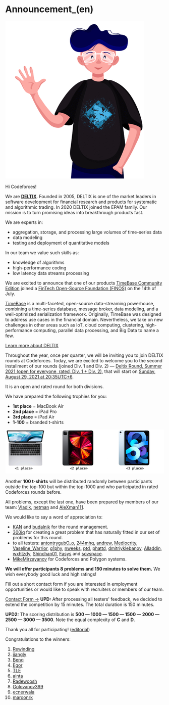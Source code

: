 # Announcement_(en)

[![deltix](images/EcCsUtwbu1yq6Av.gif)](https://codeforces.com/https://deltix.io/)

 Hi Codeforces!

We are **[DELTIX](https://codeforces.com/https://deltix.io/)**. Founded in 2005, DELTIX is one of the market leaders in software development for financial research and products for systematic and algorithmic trading. In 2020 DELTIX joined the EPAM family. Our mission is to turn promising ideas into breakthrough products fast. 

We are experts in:

 * aggregation, storage, and processing large volumes of time-series data
* data modeling
* testing and deployment of quantitative models

In our team we value such skills as: 

 * knowledge of algorithms
* high-performance coding
* low latency data streams processing

We are excited to announce that one of our products [TimeBase Community Edition](https://codeforces.com/https://github.com/finos/TimeBase-CE) joined a [FinTech Open-Source Foundation (FINOS)](https://codeforces.com/https://www.finos.org/) on the 14th of July. 

[TimeBase](https://codeforces.com/https://timebase.info/) is a multi-faceted, open-source data-streaming powerhouse, combining a time-series database, message broker, data modeling, and a well-optimized serialization framework. Originally, TimeBase was designed to address use cases in the financial domain. Nevertheless, we take on new challenges in other areas such as IoT, cloud computing, clustering, high-performance computing, parallel data processing, and Big Data to name a few. 

[Learn more about DELTIX](https://codeforces.com/https://deltix.io/) 

Throughout the year, once per quarter, we will be inviting you to join DELTIX rounds at Codeforces. Today, we are excited to welcome you to the second installment of our rounds (joined Div. 1 and Div. 2) — [Deltix Round, Summer 2021 (open for everyone, rated, Div. 1 + Div. 2)](https://codeforces.com/contest/1556), that will start on [Sunday, August 29, 2021 at 20:35UTC+6](https://codeforces.com/https://www.timeanddate.com/worldclock/fixedtime.html?day=29&month=8&year=2021&hour=17&min=35&sec=0&p1=166). 

It is an open and rated round for both divisions.

We have prepared the following trophies for you: 

 * **1st place** = MacBook Air
* **2nd place** = iPad Pro
* **3rd place** = iPad Air
* **1-100** = branded t-shirts

![ ](images/02f6ca3e9a40ce2c7f3cd32ce7fa2116f08f090c.png)

Another **100 t-shirts** will be distributed randomly between participants outside the top-100 but within the top-1000 and who participated in rated Codeforces rounds before. 

All problems, except the last one, have been prepared by members of our team: [Vladik](https://codeforces.com/profile/Vladik "Master Vladik"), [netman](https://codeforces.com/profile/netman "Candidate Master netman") and [AleXman111](https://codeforces.com/profile/AleXman111 "Candidate Master AleXman111").

We would like to say a word of appreciation to:

 * [KAN](https://codeforces.com/profile/KAN "Legendary Grandmaster KAN") and [budalnik](https://codeforces.com/profile/budalnik "International Grandmaster budalnik") for the round management.
* [300iq](https://codeforces.com/profile/300iq "Legendary Grandmaster 300iq") for creating a great problem that has naturally fitted in our set of problems for this round.
* to all testers: [antontrygubO_o](https://codeforces.com/profile/antontrygubO_o "Legendary Grandmaster antontrygubO_o"), [244mhq](https://codeforces.com/profile/244mhq "Legendary Grandmaster 244mhq"), [andrew](https://codeforces.com/profile/andrew "Grandmaster andrew"), [Mediocrity](https://codeforces.com/profile/Mediocrity "Master Mediocrity"), [Vaseline_Warrior](https://codeforces.com/profile/Vaseline_Warrior "Master Vaseline_Warrior"), [g1phy](https://codeforces.com/profile/g1phy "Master g1phy"), [nweeks](https://codeforces.com/profile/nweeks "International Master nweeks"), [ptd](https://codeforces.com/profile/ptd "International Master ptd"), [phattd](https://codeforces.com/profile/phattd "Master phattd"), [dmitriyklebanov](https://codeforces.com/profile/dmitriyklebanov "Candidate Master dmitriyklebanov"), [Alladdin](https://codeforces.com/profile/Alladdin "Candidate Master Alladdin"), [wxhtzdy](https://codeforces.com/profile/wxhtzdy "Candidate Master wxhtzdy"), [Shinchan01](https://codeforces.com/profile/Shinchan01 "Expert Shinchan01"), [Fasys](https://codeforces.com/profile/Fasys "Specialist Fasys") and [sovspace](https://codeforces.com/profile/sovspace "Newbie sovspace").
* [MikeMirzayanov](https://codeforces.com/profile/MikeMirzayanov "Headquarters, MikeMirzayanov") for Codeforces and Polygon systems.

**We will offer participants 8 problems and 150 minutes to solve them.** We wish everybody good luck and high ratings!

Fill out a short contact form if you are interested in employment opportunities or would like to speak with recruiters or members of our team.

  [Contact Form →](https://codeforces.com/userForm/ea55bd6c074ac61) **UPD:** After processing all testers' feedback, we decided to extend the competition by 15 minutes. The total duration is 150 minutes.

**UPD2:** The scoring distribution is **500 — 1000 — **1500** — **1500** — 2000 — 2500 — 3000 — 3500**. Note the equal complexity of **C** and **D**.

Thank you all for participating! ([editorial](Tutorial_(en).md))

Congratulations to the winners:  
1. [Rewinding](https://codeforces.com/profile/Rewinding "Legendary Grandmaster Rewinding")  
2. [jiangly](https://codeforces.com/profile/jiangly "Legendary Grandmaster jiangly")  
3. [Benq](https://codeforces.com/profile/Benq "Legendary Grandmaster Benq")  
4. [Egor](https://codeforces.com/profile/Egor "Legendary Grandmaster Egor")  
5. [TLE](https://codeforces.com/profile/TLE "Legendary Grandmaster TLE")  
6. [ainta](https://codeforces.com/profile/ainta "International Grandmaster ainta")  
7. [Radewoosh](https://codeforces.com/profile/Radewoosh "Legendary Grandmaster Radewoosh")  
8. [Golovanov399](https://codeforces.com/profile/Golovanov399 "International Grandmaster Golovanov399")  
9. [ecnerwala](https://codeforces.com/profile/ecnerwala "Legendary Grandmaster ecnerwala")  
10. [maroonrk](https://codeforces.com/profile/maroonrk "Legendary Grandmaster maroonrk") 

